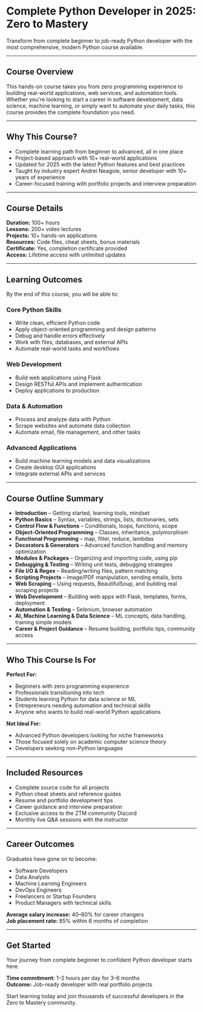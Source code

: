 # Complete Python Developer in 2025: Zero to Mastery

Transform from complete beginner to job-ready Python developer with the most comprehensive, modern Python course available.

---

## Course Overview

This hands-on course takes you from zero programming experience to building real-world applications, web services, and automation tools. Whether you're looking to start a career in software development, data science, machine learning, or simply want to automate your daily tasks, this course provides the complete foundation you need.

---

## Why This Course?

- Complete learning path from beginner to advanced, all in one place  
- Project-based approach with 10+ real-world applications  
- Updated for 2025 with the latest Python features and best practices  
- Taught by industry expert Andrei Neagoie, senior developer with 10+ years of experience  
- Career-focused training with portfolio projects and interview preparation  

---

## Course Details

**Duration:** 100+ hours  
**Lessons:** 200+ video lectures  
**Projects:** 10+ hands-on applications  
**Resources:** Code files, cheat sheets, bonus materials  
**Certificate:** Yes, completion certificate provided  
**Access:** Lifetime access with unlimited updates  

---

## Learning Outcomes

By the end of this course, you will be able to:

### Core Python Skills
- Write clean, efficient Python code  
- Apply object-oriented programming and design patterns  
- Debug and handle errors effectively  
- Work with files, databases, and external APIs  
- Automate real-world tasks and workflows  

### Web Development
- Build web applications using Flask  
- Design RESTful APIs and implement authentication  
- Deploy applications to production  

### Data & Automation
- Process and analyze data with Python  
- Scrape websites and automate data collection  
- Automate email, file management, and other tasks  

### Advanced Applications
- Build machine learning models and data visualizations  
- Create desktop GUI applications  
- Integrate external APIs and services  

---

## Course Outline Summary

- **Introduction** – Getting started, learning tools, mindset  
- **Python Basics** – Syntax, variables, strings, lists, dictionaries, sets  
- **Control Flow & Functions** – Conditionals, loops, functions, scope  
- **Object-Oriented Programming** – Classes, inheritance, polymorphism  
- **Functional Programming** – map, filter, reduce, lambdas  
- **Decorators & Generators** – Advanced function handling and memory optimization  
- **Modules & Packages** – Organizing and importing code, using pip  
- **Debugging & Testing** – Writing unit tests, debugging strategies  
- **File I/O & Regex** – Reading/writing files, pattern matching  
- **Scripting Projects** – Image/PDF manipulation, sending emails, bots  
- **Web Scraping** – Using requests, BeautifulSoup, and building real scraping projects  
- **Web Development** – Building web apps with Flask, templates, forms, deployment  
- **Automation & Testing** – Selenium, browser automation  
- **AI, Machine Learning & Data Science** – ML concepts, data handling, training simple models  
- **Career & Project Guidance** – Resume building, portfolio tips, community access  

---

## Who This Course Is For

**Perfect For:**
- Beginners with zero programming experience  
- Professionals transitioning into tech  
- Students learning Python for data science or ML  
- Entrepreneurs needing automation and technical skills  
- Anyone who wants to build real-world Python applications  

**Not Ideal For:**
- Advanced Python developers looking for niche frameworks  
- Those focused solely on academic computer science theory  
- Developers seeking non-Python languages  

---

## Included Resources

- Complete source code for all projects  
- Python cheat sheets and reference guides  
- Resume and portfolio development tips  
- Career guidance and interview preparation  
- Exclusive access to the ZTM community Discord  
- Monthly live Q&A sessions with the instructor  

---

## Career Outcomes

Graduates have gone on to become:

- Software Developers  
- Data Analysts  
- Machine Learning Engineers  
- DevOps Engineers  
- Freelancers or Startup Founders  
- Product Managers with technical skills  

**Average salary increase:** 40–60% for career changers  
**Job placement rate:** 85% within 6 months of completion  

---

## Get Started

Your journey from complete beginner to confident Python developer starts here.

**Time commitment:** 1–2 hours per day for 3–6 months  
**Outcome:** Job-ready developer with real portfolio projects  

Start learning today and join thousands of successful developers in the Zero to Mastery community.
